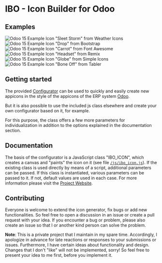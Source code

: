 # IBO - Icon Builder for Odoo

## Examples
![Odoo 15 Example Icon "Sleet Storm" from Weather Icons](https://github.com/spilymp/ibo/blob/main/examples/icon_weather.png)
![Odoo 15 Example Icon "Drop" from Bootstrap](https://github.com/spilymp/ibo/blob/main/examples/icon_bootstrap.png)
![Odoo 15 Example Icon "Carrot" from Font Awesome](https://github.com/spilymp/ibo/blob/main/examples/icon_fontawesome.png)
![Odoo 15 Example Icon "Headset" from Remix](https://github.com/spilymp/ibo/blob/main/examples/icon_remix.png)
![Odoo 15 Example Icon "Globe" from Simple Icons](https://github.com/spilymp/ibo/blob/main/examples/icon_simple.png)
![Odoo 15 Example Icon "Bone Off" from Tabler](https://github.com/spilymp/ibo/blob/main/examples/icon_tabler.png)

## Getting started

The provided [Configurator](https://spilymp.github.io/ibo/) can be used to quickly and easily create new appicons in the style of the
appicons of the ERP system [Odoo](https://www.odoo.com/).

But it is also possible to use the included js class elsewhere and create your own configurator based on it, for example.

For this purpose, the class offers a few more parameters for individualization in addition to the options explained in the documentation section.

## Documentation

The basis of the configurator is a JavaScript class "IBO_ICON", which creates a canvas and "paints" the icon on it (see file [`/js/ibo_icon.js`](https://github.com/spilymp/iob/blob/main/js/ibo_icon.js)).
If the existing class is used directly by means of a script, additional parameters can be passed.
If this class is instantiated, various parameters can be passed to it.
If not, default values are used in each case.
For more information please visit the [Project Website](https://spilymp.github.io/ibo/).

## Contributing
Everyone is welcome to extend the icon generator, fix bugs or add new functionalities. So feel free to open a discussion in an issue or create a pull request with your idea. 
If you encounter a bug or problem, please also create an issue so that I or another kind person can solve the problem.

**Note**: This is a private project that I maintain in my spare time. Accordingly, I apologize in advance for late reactions or responses to your submissions or issues. Furthermore, I have certain ideas about functionality and design. Changes that I don't "like" will not be implemented, sorry! So feel free to present your idea to me first, before you implement it.
